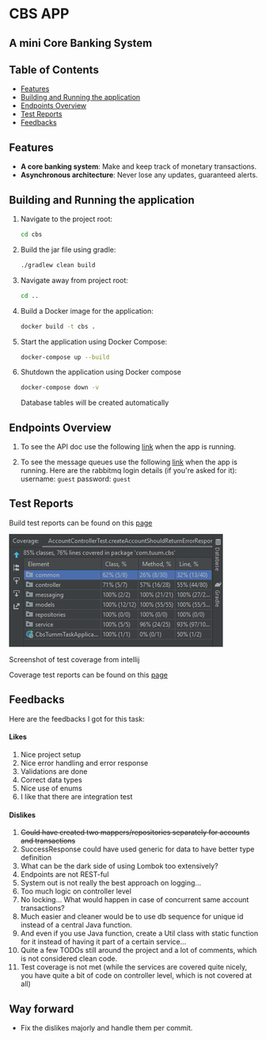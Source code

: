 # CBS APP
## A mini Core Banking System

## Table of Contents

- [Features](#features)
- [Building and Running the application](#building-and-running-the-application)
- [Endpoints Overview](#endpoints-overview)
- [Test Reports](#test-reports)
- [Feedbacks](#feedbacks)

## Features

- **A core banking system**: Make and keep track of monetary transactions.
- **Asynchronous architecture**: Never lose any updates, guaranteed alerts.

## Building and Running the application

1. Navigate to the project root:
   ```bash
   cd cbs
   ```

2. Build the jar file using gradle:
   ```bash
   ./gradlew clean build
   ```

3. Navigate away from project root:
   ```bash
   cd ..
   ```

4. Build a Docker image for the application:
   ```bash
   docker build -t cbs .
   ```
   
5. Start the application using Docker Compose:
   ```bash
   docker-compose up --build
   ```

6. Shutdown the application using Docker compose
   ```bash
   docker-compose down -v
   ```
   Database tables will be created automatically

## Endpoints Overview

1. To see the API doc use the following [link](http://localhost:8080/swagger-ui/index.html) when the app is running.

2. To see the message queues use the following [link](http://localhost:15672/#/queues) when the app is running.
   Here are the rabbitmq login details (if you're asked for it):
   username: `guest`
   password: `guest`

## Test Reports
   Build test reports can be found on this [page](https://htmlpreview.github.io/?https://github.com/De-Bola/cbs/blob/master/cbs/build/reports/tests/test/index.html)
   
   ![Screenshot of test coverage from intellij](./test_coverage.png)

   Screenshot of test coverage from intellij

   Coverage test reports can be found on this [page](https://htmlpreview.github.io/?https://github.com/De-Bola/cbs/blob/master/coverage/reports/index.html)
   
## Feedbacks
   Here are the feedbacks I got for this task:
#### Likes
1. Nice project setup
2. Nice error handling and error response 
3. Validations are done 
4. Correct data types 
5. Nice use of enums 
6. I like that there are integration test

#### Dislikes
1. ~~Could have created two mappers/repositories separately for accounts and transactions~~ 
2. SuccessResponse could have used generic for data to have better type definition 
3. What can be the dark side of using Lombok too extensively? 
4. Endpoints are not REST-ful 
5. System out is not really the best approach on logging... 
6. Too much logic on controller level 
7. No locking... What would happen in case of concurrent same account transactions? 
8. Much easier and cleaner would be to use db sequence for unique id instead of a central Java function. 
9. And even if you use Java function, create a Util class with static function for it instead of having it part of a certain service... 
10. Quite a few TODOs still around the project and a lot of comments, which is not considered clean code. 
11. Test coverage is not met (while the services are covered quite nicely, you have quite a bit of code on controller level, which is not covered at all)
   

## Way forward
- Fix the dislikes majorly and handle them per commit.